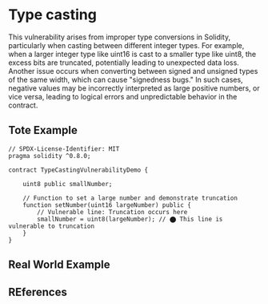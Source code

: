 # Type casting
This vulnerability arises from improper type conversions in Solidity, particularly when casting between different integer types. For example, when a larger integer type like uint16 is cast to a smaller type like uint8, the excess bits are truncated, potentially leading to unexpected data loss. Another issue occurs when converting between signed and unsigned types of the same width, which can cause "signedness bugs." In such cases, negative values may be incorrectly interpreted as large positive numbers, or vice versa, leading to logical errors and unpredictable behavior in the contract.

## Tote Example
```Solidity
// SPDX-License-Identifier: MIT
pragma solidity ^0.8.0;

contract TypeCastingVulnerabilityDemo {
    
    uint8 public smallNumber;

    // Function to set a large number and demonstrate truncation
    function setNumber(uint16 largeNumber) public {
        // Vulnerable line: Truncation occurs here
        smallNumber = uint8(largeNumber); // ⬤ This line is vulnerable to truncation
    }
}
```

## Real World Example
## REferences
